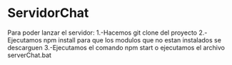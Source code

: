 # ServidorChat
Para poder lanzar el servidor:
	1.-Hacemos git clone del proyecto
	2.-Ejecutamos npm install para que los modulos que no estan instalados se descarguen
	3.-Ejecutamos el comando npm start o ejecutamos el archivo serverChat.bat
